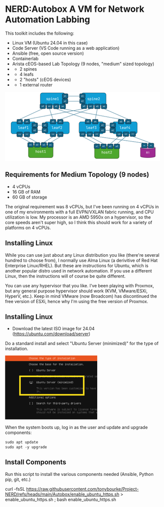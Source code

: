 # NERD:Autobox A VM for Network Automation Labbing

This toolkit includes the following: 

* Linux VM (Ubuntu 24.04 in this case)
* Code Server (VS Code running as a web application)
* Ansible (free, open source version)
* Containerlab 
* Arista cEOS-based Lab Topology (9 nodes, "medium" sized topology)
* * 2 spines
* * 4 leafs
* * 2 "hosts" (cEOS devices)
* * 1 external router  

![Medium Topology](medium_topology.png "Medium Topology")



## Requirements for Medium Topology (9 nodes)

* 4 vCPUs 
* 16 GB of RAM
* 60 GB of storage

The original requirement was 8 vCPUs, but I've been running on 4 vCPUs in one of my environments with a full EVPN/VXLAN fabric running, and CPU utilization is low. My processor is an AMD 5950x on a hypervisor, so the core speeds aren't super high, so I think this should work for a variety of platforms on 4 vCPUs. 

## Installing Linux

While you can use just about any Linux distribution you like (there're several hundred to choose from), I normally use Alma Linux (a derivitive of Red Hat Enterprise Linux/RHEL). But these are instructions for Ubuntu, which is another popular distro used in network automation. If you use a different Linux, then the instructions will of course be quite different.  

You can use any hypervisor that you like. I've been playing with Proxmox, but any general purpose hypervisor should work (KVM, VMware/ESXi, HyperV, etc.). Keep in mind VMware (now Broadcom) has discontinued the free version of ESXi, hence why I'm using the free version of Proxmox.

## Installing Linux

* Download the latest ISO image for 24.04 (https://ubuntu.com/download/server)

Do a standard install and select "Ubuntu Server (minimized)" for the type of installation. 

<img src="images/ubuntu_minimal.PNG" width="300px">

When the system boots up, log in as the user and update and upgrade components: 

```
sudo apt update
sudo apt -y upgrade
```

## Install Components

Run this script to install the various components needed (Ansible, Python pip, git, etc.)

curl -fsSL https://raw.githubusercontent.com/tonybourke/Project-NERD/refs/heads/main/Autobox/enable_ubuntu_https.sh > enable_ubuntu_https.sh ; bash enable_ubuntu_https.sh
